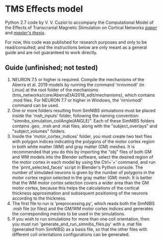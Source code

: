 # TMS Effects model

Python 2.7 code by V. V. Cuziol to accompany the Computational Model of the Effects of Transcranial Magnetic Stimulation on Cortical Networks *[paper](https://link.springer.com/chapter/10.1007/978-3-030-70601-2_338)* and *[master's thesis](https://www.teses.usp.br/teses/disponiveis/59/59143/tde-22062020-195016/publico/VitorCuziol_dissertacao_corrigida.pdf)*.

For now, this code was published for research purposes and only to be read/consulted; and the instructions below are only meant as a general guide and are not guaranteed to work directly.

## Guide (unfinished; not tested)
1) NEURON 7.5 or higher is required. Compile the mechanisms of the Aberra et al. 2019 models by running the command 'nrnivmodl' (in Linux) at the root folder of the mechanisms (tms_networks/core/AberraEtAl2018_edit/mechanisms), which contains .mod files. For NEURON 7.7 or higher in Windows, the 'nrnivmodl' command can be used.
2) One or more folders resulting from SimNIBS simulations must be placed inside the 'msh_inputs' folder, following the naming convention: "simnibs_simulation_coilAngle(ANGLE)". Each of these SimNIBS folders contains .geo, .msh and .mat files, along with the "subject_overlays" and "subject_volumes" folders. 
3) Inside the 'motor_cortex_indices' folder, you must create two text files with polygon indices indicating the polygons of the motor cortex region in both white matter (WM) and gray matter (GM) meshes. It is recommended that you do this by importing the "obj" files of both GM and WM models into the Blender software, select the desired region of the motor cortex in each model by using the Ctrl+'+' command, and run the 'print_selected_faces' script in Blender's Python console. The number of simulated neurons is given by the number of polygons in the motor cortex region selected in the gray matter (GM) mesh. It is better that the WM motor cortex selection covers a wider area than the GM motor cortex, because this helps the calculations of the cortical thickness approximation and subsequent positioning of the neurons according to the thickness.
4) The first file to run is 'preprocessing.py', which reads both the SimNIBS .msh file (or files) and the GM/WM motor cortex indices and generates the corresponding meshes to be used in the simulations.
5) If you wish to run simulations for more than one coil orientation, then you must run 'generate_and_run_simnibs_files.py' with a .mat file (generated from SimNIBS) as a basis file, so that the other files with different coil orientations configurations can be generated.
